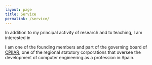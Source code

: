 ```yaml
---
layout: page
title: Service
permalink: /service/
---
```


In addition to my principal activity of research and to teaching, I am interested in

I am one of the founding members and part of the governing board of
[CPIIAR](https://cpiiaragon.es/), one of the regional statutory corporations
that oversee the development of computer engineering as a profession in Spain.
